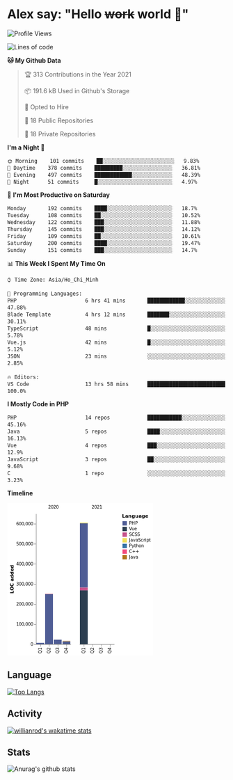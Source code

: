 # Alex say: "Hello ~~work~~ world 🐾"

<!--START_SECTION:waka-->
![Profile Views](http://img.shields.io/badge/Profile%20Views-0-blue)

![Lines of code](https://img.shields.io/badge/From%20Hello%20World%20I%27ve%20Written-903626%20lines%20of%20code-blue)

**🐱 My Github Data** 

> 🏆 313 Contributions in the Year 2021
 > 
> 📦 191.6 kB Used in Github's Storage 
 > 
> 💼 Opted to Hire
 > 
> 📜 18 Public Repositories 
 > 
> 🔑 18 Private Repositories  
 > 
**I'm a Night 🦉** 

```text
🌞 Morning    101 commits    ██░░░░░░░░░░░░░░░░░░░░░░░   9.83% 
🌆 Daytime    378 commits    █████████░░░░░░░░░░░░░░░░   36.81% 
🌃 Evening    497 commits    ████████████░░░░░░░░░░░░░   48.39% 
🌙 Night      51 commits     █░░░░░░░░░░░░░░░░░░░░░░░░   4.97%

```
📅 **I'm Most Productive on Saturday** 

```text
Monday       192 commits    ████░░░░░░░░░░░░░░░░░░░░░   18.7% 
Tuesday      108 commits    ██░░░░░░░░░░░░░░░░░░░░░░░   10.52% 
Wednesday    122 commits    ███░░░░░░░░░░░░░░░░░░░░░░   11.88% 
Thursday     145 commits    ███░░░░░░░░░░░░░░░░░░░░░░   14.12% 
Friday       109 commits    ██░░░░░░░░░░░░░░░░░░░░░░░   10.61% 
Saturday     200 commits    ████░░░░░░░░░░░░░░░░░░░░░   19.47% 
Sunday       151 commits    ███░░░░░░░░░░░░░░░░░░░░░░   14.7%

```


📊 **This Week I Spent My Time On** 

```text
⌚︎ Time Zone: Asia/Ho_Chi_Minh

💬 Programming Languages: 
PHP                      6 hrs 41 mins       ████████████░░░░░░░░░░░░░   47.88% 
Blade Template           4 hrs 12 mins       ███████░░░░░░░░░░░░░░░░░░   30.11% 
TypeScript               48 mins             █░░░░░░░░░░░░░░░░░░░░░░░░   5.78% 
Vue.js                   42 mins             █░░░░░░░░░░░░░░░░░░░░░░░░   5.12% 
JSON                     23 mins             ░░░░░░░░░░░░░░░░░░░░░░░░░   2.85%

🔥 Editors: 
VS Code                  13 hrs 58 mins      █████████████████████████   100.0%

```

**I Mostly Code in PHP** 

```text
PHP                      14 repos            ███████████░░░░░░░░░░░░░░   45.16% 
Java                     5 repos             ████░░░░░░░░░░░░░░░░░░░░░   16.13% 
Vue                      4 repos             ███░░░░░░░░░░░░░░░░░░░░░░   12.9% 
JavaScript               3 repos             ██░░░░░░░░░░░░░░░░░░░░░░░   9.68% 
C                        1 repo              ░░░░░░░░░░░░░░░░░░░░░░░░░   3.23%

```


**Timeline**

![Chart not found](https://raw.githubusercontent.com/alexzvn/alexzvn/main/charts/bar_graph.png) 


<!--END_SECTION:waka-->

## Language
[![Top Langs](https://github-readme-stats.vercel.app/api/top-langs/?username=alexzvn&layout=compact)](https://github.com/anuraghazra/github-readme-stats)

## Activity
[![willianrod's wakatime stats](https://github-readme-stats.vercel.app/api/wakatime?username=alexzvn&layout=compact)](https://github.com/anuraghazra/github-readme-stats)

## Stats
![Anurag's github stats](https://github-readme-stats.vercel.app/api?username=alexzvn&show_icons=true&theme=radical)
